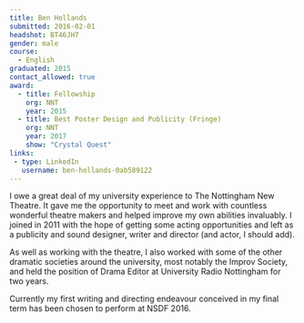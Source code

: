 ```yaml
---
title: Ben Hollands
submitted: 2016-02-01
headshot: BT46JH7
gender: male
course:
  - English
graduated: 2015
contact_allowed: true
award:
  - title: Fellowship
    org: NNT
    year: 2015
  - title: Best Poster Design and Publicity (Fringe)
    org: NNT
    year: 2017 
    show: "Crystal Quest"
links:
 - type: LinkedIn
   username: ben-hollands-0ab589122
---
```


I owe a great deal of my university experience to The Nottingham New Theatre. It gave me the opportunity to meet and work with countless wonderful theatre makers and helped improve my own abilities invaluably. I joined in 2011 with the hope of getting some acting opportunities and left as a publicity and sound designer, writer and director (and actor, I should add).

As well as working with the theatre, I also worked with some of the other dramatic societies around the university, most notably the Improv Society, and held the position of Drama Editor at University Radio Nottingham for two years.

Currently my first writing and directing endeavour conceived in my final term has been chosen to perform at NSDF 2016.
